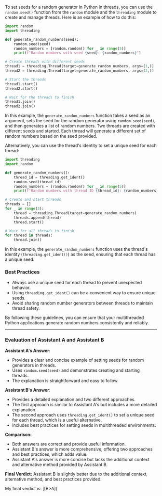 
To set seeds for a random generator in Python in threads, you can use the `random.seed()` function from the `random` module and the `threading` module to create and manage threads. Here is an example of how to do this:

```python
import random
import threading

def generate_random_numbers(seed):
    random.seed(seed)
    random_numbers = [random.random() for _ in range(5)]
    print(f"Random numbers with seed {seed}: {random_numbers}")

# Create threads with different seeds
thread1 = threading.Thread(target=generate_random_numbers, args=(1,))
thread2 = threading.Thread(target=generate_random_numbers, args=(2,))

# Start the threads
thread1.start()
thread2.start()

# Wait for the threads to finish
thread1.join()
thread2.join()
```

In this example, the `generate_random_numbers` function takes a seed as an argument, sets the seed for the random generator using `random.seed(seed)`, and then generates a list of random numbers. Two threads are created with different seeds and started. Each thread will generate a different set of random numbers based on the seed provided.

Alternatively, you can use the thread's identity to set a unique seed for each thread:

```python
import threading
import random

def generate_random_numbers():
    thread_id = threading.get_ident()
    random.seed(thread_id)
    random_numbers = [random.random() for _ in range(5)]
    print(f"Random numbers with thread ID {thread_id}: {random_numbers}")

# Create and start threads
threads = []
for _ in range(3):
    thread = threading.Thread(target=generate_random_numbers)
    threads.append(thread)
    thread.start()

# Wait for all threads to finish
for thread in threads:
    thread.join()
```

In this example, the `generate_random_numbers` function uses the thread's identity (`threading.get_ident()`) as the seed, ensuring that each thread has a unique seed.

### Best Practices
- Always use a unique seed for each thread to prevent unexpected behavior.
- Using `threading.get_ident()` can be a convenient way to ensure unique seeds.
- Avoid sharing random number generators between threads to maintain thread safety.

By following these guidelines, you can ensure that your multithreaded Python applications generate random numbers consistently and reliably.

---

### Evaluation of Assistant A and Assistant B

**Assistant A's Answer:**
- Provides a clear and concise example of setting seeds for random generators in threads.
- Uses `random.seed(seed)` and demonstrates creating and starting threads.
- The explanation is straightforward and easy to follow.

**Assistant B's Answer:**
- Provides a detailed explanation and two different approaches.
- The first approach is similar to Assistant A's but includes a more detailed explanation.
- The second approach uses `threading.get_ident()` to set a unique seed for each thread, which is a useful alternative.
- Includes best practices for setting seeds in multithreaded environments.

**Comparison:**
- Both answers are correct and provide useful information.
- Assistant B's answer is more comprehensive, offering two approaches and best practices, which adds value.
- Assistant A's answer is more concise but lacks the additional context and alternative method provided by Assistant B.

**Final Verdict:**
Assistant B is slightly better due to the additional context, alternative method, and best practices provided.

My final verdict is: [[B>A]]